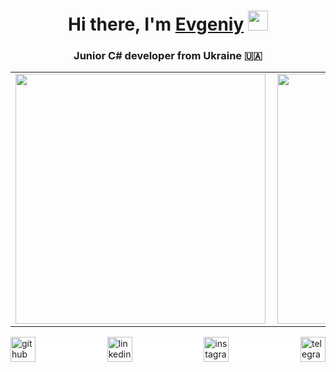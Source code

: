 <h1 align="center">Hi there, I'm <a href="https://github.com/RovikHevik" target="_blank">Evgeniy</a> 
<img src="https://github.com/blackcater/blackcater/raw/main/images/Hi.gif" height="32"/></h1>
<h3 align="center">Junior C# developer from Ukraine 🇺🇦</h3>

<table>
  <tbody>
    <tr>
        <td><img src="https://github-readme-stats.vercel.app/api?username=RovikHevik&show_icons=true&theme=merko&count_private=true" style="max-width: 100%;" width="400px" align="left"></td>
        <td><img src="https://github-readme-stats.vercel.app/api/top-langs/?username=RovikHevik&layout=compact&theme=merko&count_private=true" style="max-width: 100%;" width="400px" align="left"></a></td>
      </tr>   
  </tbody>
</table>

<div style="background-color: white; width: 100%; display: flex; justify-content: space-between; ">
    <a href="https://github.com/https://github.com/RovikHevik">
        <img src="https://camo.githubusercontent.com/bf4b11af389d1e0caf625c40c274ba71464727c43579e48f512112694888eb62/68747470733a2f2f63646e2e6a7364656c6976722e6e65742f6e706d2f73696d706c652d69636f6e7340332e302e312f69636f6e732f6769746875622e737667" alt="github" data-canonical-src="https://cdn.jsdelivr.net/npm/simple-icons@3.0.1/icons/github.svg" style="max-width: 100%;" height="40"></a>  
    <a href="https://www.linkedin.com/in/https://www.linkedin.com/in/hohlocit//" rel="nofollow">
        <img src="https://camo.githubusercontent.com/28bbd2596707954793abeff9eb24d343c1c78b7bf184b90294b4b190c6097a65/68747470733a2f2f63646e2e6a7364656c6976722e6e65742f6e706d2f73696d706c652d69636f6e7340332e302e312f69636f6e732f6c696e6b6564696e2e737667" alt="linkedin" data-canonical-src="https://cdn.jsdelivr.net/npm/simple-icons@3.0.1/icons/linkedin.svg" style="max-width: 100%;" height="40"></a>  
    <a href="https://www.instagram.com/https://www.instagram.com/hohlo.cit//" rel="nofollow">
        <img src="https://camo.githubusercontent.com/aecaf87326884e8b0466bb799265a13fee7586246ebda3e066cb7fad82a1fd23/68747470733a2f2f63646e2e6a7364656c6976722e6e65742f6e706d2f73696d706c652d69636f6e7340332e302e312f69636f6e732f696e7374616772616d2e737667" alt="instagram" data-canonical-src="https://cdn.jsdelivr.net/npm/simple-icons@3.0.1/icons/instagram.svg" style="max-width: 100%;" height="40"></a>  
    <a href="https://t.me/hohlocit" rel="nofollow">
        <img src="https://camo.githubusercontent.com/35650e49d3cc754ccc618cf7731d3d1a2c701d6cfd69ce9f22b0f7779c0f3204/68747470733a2f2f63646e2e6a7364656c6976722e6e65742f6e706d2f73696d706c652d69636f6e7340332e302e312f69636f6e732f74656c656772616d2e737667" alt="telegram" data-canonical-src="https://cdn.jsdelivr.net/npm/simple-icons@3.0.1/icons/telegram.svg" style="max-width: 100%;" height="40"></a>
</div>

